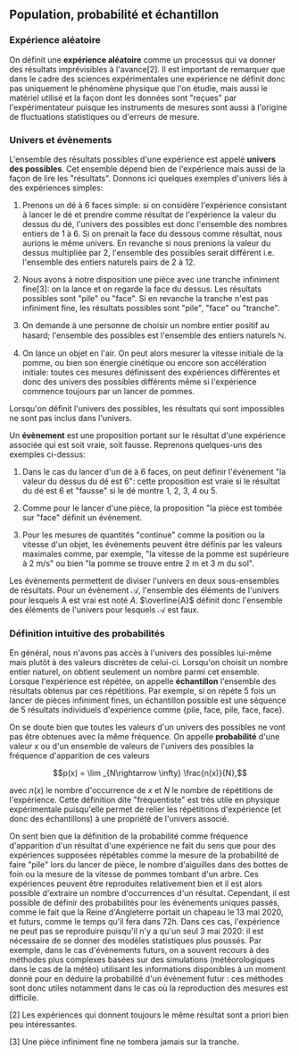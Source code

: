 
## Population, probabilité et échantillon

### Expérience aléatoire

On définit une **expérience aléatoire** comme un processus qui va donner
des résultats imprévisibles à l'avance[2]. Il est important de remarquer
que dans le cadre des sciences expérimentales une expérience ne définit
donc pas uniquement le phénomène physique que l'on étudie, mais aussi le
matériel utilisé et la façon dont les données sont "reçues" par
l'expérimentateur puisque les instruments de mesures sont aussi à
l'origine de fluctuations statistiques ou d'erreurs de mesure.

### Univers et évènements

L'ensemble des résultats possibles d'une expérience est appelé **univers
des possibles**. Cet ensemble dépend bien de l'expérience mais aussi de
la façon de lire les "résultats". Donnons ici quelques exemples
d'univers liés à des expériences simples:

1.  Prenons un dé à 6 faces simple: si on considère l'expérience
    consistant à lancer le dé et prendre comme résultat de l'expérience
    la valeur du dessus du dé, l'univers des possibles est donc
    l'ensemble des nombres entiers de 1 à 6. Si on prenait la face du
    dessous comme résultat, nous aurions le même univers. En revanche si
    nous prenions la valeur du dessus multipliée par 2, l'ensemble des
    possibles serait différent i.e. l'ensemble des entiers naturels
    pairs de 2 à 12.

2.  Nous avons à notre disposition une pièce avec une tranche infiniment
    fine[3]: on la lance et on regarde la face du dessus. Les résultats
    possibles sont "pile" ou "face". Si en revanche la tranche n'est pas
    infiniment fine, les résultats possibles sont "pile", "face" ou
    "tranche".

3.  On demande à une personne de choisir un nombre entier positif au
    hasard; l'ensemble des possibles est l'ensemble des entiers naturels
    $\mathbb{N}$.

4.  On lance un objet en l'air. On peut alors mesurer la vitesse
    initiale de la pomme, ou bien son énergie cinétique ou encore son
    accélération initiale: toutes ces mesures définissent des
    expériences différentes et donc des univers des possibles différents
    même si l'expérience commence toujours par un lancer de pommes.

Lorsqu'on définit l'univers des possibles, les résultats qui sont
impossibles ne sont pas inclus dans l'univers.

Un **évènement** est une proposition portant sur le résultat d'une
expérience associée qui est soit vraie, soit fausse. Reprenons quelques-uns des exemples ci-dessus:

1.  Dans le cas du lancer d'un dé à 6 faces, on peut définir l'évènement
    "la valeur du dessus du dé est 6": cette proposition est vraie si le
    résultat du dé est 6 et "fausse" si le dé montre 1, 2, 3, 4 ou 5.

2.  Comme pour le lancer d'une pièce, la proposition "la pièce est
    tombée sur "face" définit un évènement.

3.  Pour les mesures de quantités "continue" comme la position ou la
    vitesse d'un objet, les évènements peuvent être définis par les
    valeurs maximales comme, par exemple, "la vitesse de la pomme est
    supérieure à $2~\mathrm{m/s}$" ou bien "la pomme se trouve entre
    $2~\mathrm{m}$ et $3~\mathrm{m}$ du sol".

Les évènements permettent de diviser l'univers en deux sous-ensembles de
résultats. Pour un évènement $\mathcal{A}$, l'ensemble des éléments de
l'univers pour lesquels $\mathrm{A}$ est vrai est noté $A$.
$\overline{A}$ définit donc l'ensemble des éléments de l'univers pour
lesquels $\mathcal{A}$ est faux.

### Définition intuitive des probabilités

En général, nous n'avons pas accès à l'univers des possibles lui-même
mais plutôt à des valeurs discrètes de celui-ci. Lorsqu'on choisit un
nombre entier naturel, on obtient seulement un nombre parmi cet
ensemble. Lorsque l'expérience est répétée, on appelle **échantillon**
l'ensemble des résultats obtenus par ces répétitions. Par exemple, si on
répète 5 fois un lancer de pièces infiniment fines, un échantillon
possible est une séquence de 5 résultats individuels d'expérience comme
{pile, face, pile, face, face}.

On se doute bien que toutes les valeurs d'un univers des possibles ne
vont pas être obtenues avec la même fréquence. On appelle
**probabilité** d'une valeur $x$ ou d'un ensemble de valeurs de
l'univers des possibles la fréquence d'apparition de ces valeurs

$$p(x) = \lim _{N\rightarrow \infty} \frac{n(x)}{N},$$

avec $n(x)$ le
nombre d'occurrence de $x$ et $N$ le nombre de répétitions de
l'expérience. Cette définition dite "fréquentiste" est très utile en
physique expérimentale puisqu'elle permet de relier les répétitions
d'expérience (et donc des échantillons) à une propriété de l'univers
associé.

On sent bien que la définition de la probabilité comme fréquence
d'apparition d'un résultat d'une expérience ne fait du sens que pour des
expériences supposées répétables comme la mesure de la probabilité de
faire "pile" lors du lancer de pièce, le nombre d'aiguilles dans des
bottes de foin ou la mesure de la vitesse de pommes tombant d'un arbre.
Ces expériences peuvent être reproduites relativement bien et il est
alors possible d'extraire un nombre d'occurrences d'un résultat. Cependant,
il est possible de définir des probabilités pour les évènements uniques
passés, comme le fait que la Reine d'Angleterre portait un chapeau le 13
mai 2020, et futurs, comme le temps qu'il fera dans 72h. Dans ces cas,
l'expérience ne peut pas se reproduire puisqu'il n'y a qu'un seul 3 mai
2020: il est nécessaire de se donner des modèles statistiques plus
poussés. Par exemple, dans le cas d'évènements futurs, on a souvent
recours à des méthodes plus complexes basées sur des simulations
(météorologiques dans le cas de la météo) utilisant les informations
disponibles à un moment donné pour en déduire la probabilité d'un
évènement futur : ces méthodes sont donc utiles notamment dans le cas où
la reproduction des mesures est difficile.

[2] Les expériences qui donnent toujours le même résultat sont a priori
bien peu intéressantes.

[3] Une pièce infiniment fine ne tombera jamais sur la tranche.
